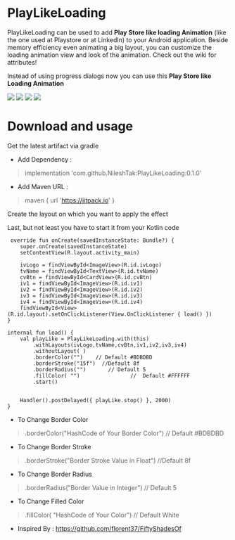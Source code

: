 # PlayLikeLoading 
 
 PlayLikeLoading can be used to add **Play Store like loading Animation** (like the one used at Playstore or at LinkedIn) to your Android application. Beside memory efficiency even animating a big layout, you can customize the loading animation view and look of the animation. Check out the wiki for attributes!
 
 Instead of using progress dialogs now you can use this **Play Store like Loading Animation**
 
 ![](20191012_154113.gif)         ![](2.gif)      ![](3.gif)
 ![](4.gif)
 
 # Download and usage
 
 Get the latest artifact via gradle
 
  * Add Dependency :
  
 > implementation 'com.github.NileshTak:PlayLikeLoading:0.1.0'
 
  * Add Maven URL :
  
 > maven { url 'https://jitpack.io' }
 
 Create the layout on which you want to apply the effect
   
 Last, but not least you have to start it from your Kotlin code 

     override fun onCreate(savedInstanceState: Bundle?) {
        super.onCreate(savedInstanceState)
        setContentView(R.layout.activity_main)

        ivLogo = findViewById<ImageView>(R.id.ivLogo)
        tvName = findViewById<TextView>(R.id.tvName)
        cvBtn = findViewById<CardView>(R.id.cvBtn)
        iv1 = findViewById<ImageView>(R.id.iv1)
        iv2 = findViewById<ImageView>(R.id.iv2)
        iv3 = findViewById<ImageView>(R.id.iv3)
        iv4 = findViewById<ImageView>(R.id.iv4)
        findViewById<View>(R.id.layout).setOnClickListener(View.OnClickListener { load() })
    }

    internal fun load() {
        val playLike = PlayLikeLoading.with(this)
            .withLayouts(ivLogo,tvName,cvBtn,iv1,iv2,iv3,iv4)
            .withoutLayout( )
            .borderColor("")    // Default #BDBDBD
            .borderStroke("15f")  //Default 8f
            .borderRadius("")       // Default 5
            .fillColor( "")                //  Default #FFFFFF
            .start()


        Handler().postDelayed({ playLike.stop() }, 2000)
    }
 
 * To Change Border Color
 
 >  .borderColor("HashCode of Your Border Color")    // Default #BDBDBD
 
 * To Change Border Stroke
 
 >  .borderStroke("Border Stroke Value in Float")  //Default 8f
 
 * To Change Border Radius
 
 > .borderRadius("Border Value in Integer")       // Default 5
 
 * To Change Filled Color
 
 > .fillColor( "HashCode of Your Color")      //  Default White
 
 
 
 * Inspired By :
 https://github.com/florent37/FiftyShadesOf
 
 
 


 
 

